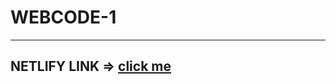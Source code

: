 # WEBCODE-1


<hr>

## NETLIFY LINK => <span><a href="https://amazing-pixie-280c02.netlify.app/" target="_blank">click me</a></span>
